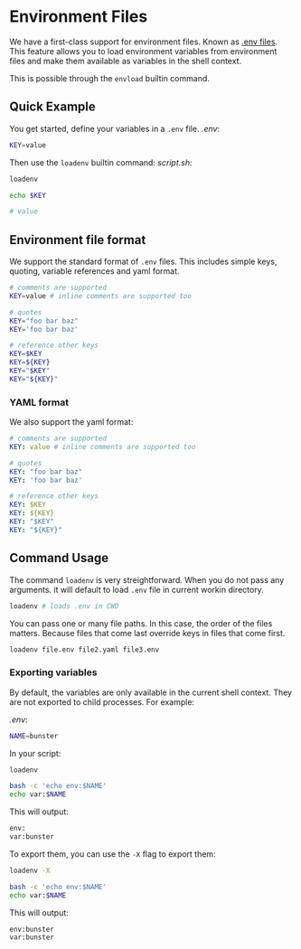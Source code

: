 # Environment Files
We have a first-class support for environment files. Known as [.env files](https://dotenvx.com/docs/env-file). This feature allows you
to load environment variables from environment files and make them available as variables in the shell context.

This is possible through the `envload` builtin command.

## Quick Example
You get started, define your variables in a `.env` file.
_.env_:
```sh
KEY=value
```

Then use the `loadenv` builtin command:
_script.sh_:
```sh
loadenv

echo $KEY

# value
```

## Environment file format
We support the standard format of `.env` files. This includes simple keys, quoting, variable references and yaml format.

```sh
# comments are supported
KEY=value # inline comments are supported too

# quotes
KEY="foo bar baz"
KEY='foo bar baz'

# reference other keys
KEY=$KEY
KEY=${KEY}
KEY="$KEY"
KEY="${KEY}"
```

### YAML format
We also support the yaml format:
```yaml
# comments are supported
KEY: value # inline comments are supported too

# quotes
KEY: "foo bar baz"
KEY: 'foo bar baz'

# reference other keys
KEY: $KEY
KEY: ${KEY}
KEY: "$KEY"
KEY: "${KEY}"
```

## Command Usage
The command `loadenv` is very streightforward. When you do not pass any arguments. it will default to load `.env` file in current workin directory.

```sh
loadenv # loads .env in CWD
```

You can pass one or many file paths. In this case, the order of the files matters. Because files that come last override keys in files that come first.

```sh
loadenv file.env file2.yaml file3.env
```

### Exporting variables
By default, the variables are only available in the current shell context. They are not exported to child processes. For example:

_.env_:
```sh
NAME=bunster
```

In your script:

```sh
loadenv

bash -c 'echo env:$NAME'
echo var:$NAME
```

This will output:
```txt
env:
var:bunster
```

To export them, you can use the `-X` flag to export them:
```sh
loadenv -X

bash -c 'echo env:$NAME'
echo var:$NAME
```

This will output:
```txt
env:bunster
var:bunster
```
